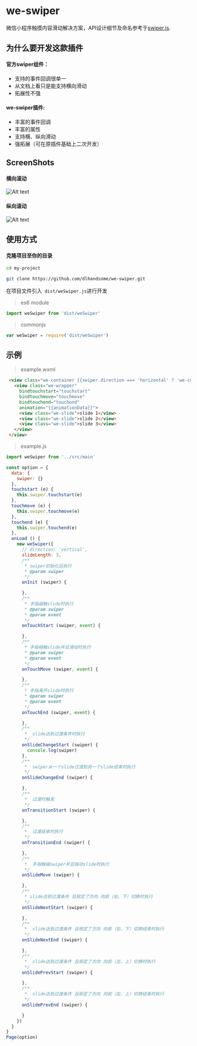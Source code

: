 # we-swiper
微信小程序触摸内容滑动解决方案，API设计细节及命名参考于[swiper.js](http://www.swiper.com.cn/).
## 为什么要开发这款插件
#### 官方swiper组件：
* 支持的事件回调很单一
* 从文档上看只是能支持横向滑动
* 拓展性不强

#### we-swiper插件:
* 丰富的事件回调
* 丰富的属性
* 支持横、纵向滑动
* 强拓展（可在原插件基础上二次开发）

## ScreenShots
#### 横向滚动
![Alt text](https://github.com/dlhandsome/we-swiper/blob/master/screenshots/Gif_20170401_013729.gif?raw=true)
#### 纵向滚动
![Alt text](https://github.com/dlhandsome/we-swiper/blob/master/screenshots/Gif_20170401_013701.gif?raw=true)

## 使用方式
#### 克隆项目至你的目录
```bash
cd my-project

git clone https://github.com/dlhandsome/we-swiper.git
```

在项目文件引入``` dist/weSwiper.js```进行开发

> es6 module
``` javascript
import weSwiper from 'dist/weSwiper'
```
> commonjs
```javascript
var weSwiper = require('dist/weSwiper')
```

## 示例
> example.wxml
``` html
 <view class="we-container {{swiper.direction === 'horizontal' ? 'we-container-horizontal' : 'we-container-vertical'}}">
   <view class="we-wrapper"
     bindtouchstart="touchstart"
     bindtouchmove="touchmove"
     bindtouchend="touchend"
     animation="{{animationData}}">
     <view class="we-slide">slide 1</view>
     <view class="we-slide">slide 2</view>
     <view class="we-slide">slide 3</view>
   </view>
 </view>
```
> example.js
``` javascript
import weSwiper from '../src/main'

const option = {
  data: {
    swiper: {}
  },
  touchstart (e) {
    this.swiper.touchstart(e)
  },
  touchmove (e) {
    this.swiper.touchmove(e)
  },
  touchend (e) {
    this.swiper.touchend(e)
  },
  onLoad () {
    new weSwiper({
      // direction: 'vertical',
      slideLength: 3,
      /**
       * swiper初始化后执行
       * @param swiper
       */
      onInit (swiper) {

      },
      /**
       * 手指碰触slide时执行
       * @param swiper
       * @param event
       */
      onTouchStart (swiper, event) {

      },
      /**
       * 手指碰触slide并且滑动时执行
       * @param swiper
       * @param event
       */
      onTouchMove (swiper, event) {

      },
      /**
       * 手指离开slide时执行
       * @param swiper
       * @param event
       */
      onTouchEnd (swiper, event) {

      },
      /**
       *  slide达到过渡条件时执行
       */
      onSlideChangeStart (swiper) {
        console.log(swiper)
      },
      /**
       *  swiper从一个slide过渡到另一个slide结束时执行
       */
      onSlideChangeEnd (swiper) {

      },
      /**
       *  过渡时触发
       */
      onTransitionStart (swiper) {

      },
      /**
       *  过渡结束时执行
       */
      onTransitionEnd (swiper) {

      },
      /**
       *  手指触碰swiper并且拖动slide时执行
       */
      onSlideMove (swiper) {

      },
      /**
       * slide达到过渡条件 且规定了方向 向前（右、下）切换时执行
       */
      onSlideNextStart (swiper) {

      },
      /**
       *  slide达到过渡条件 且规定了方向 向前（右、下）切换结束时执行
       */
      onSlideNextEnd (swiper) {

      },
      /**
       *  slide达到过渡条件 且规定了方向 向前（左、上）切换时执行
       */
      onSlidePrevStart (swiper) {

      },
      /**
       *  slide达到过渡条件 且规定了方向 向前（左、上）切换结束时执行
       */
      onSlidePrevEnd (swiper) {

      }
    })
  }
}
Page(option)


```

